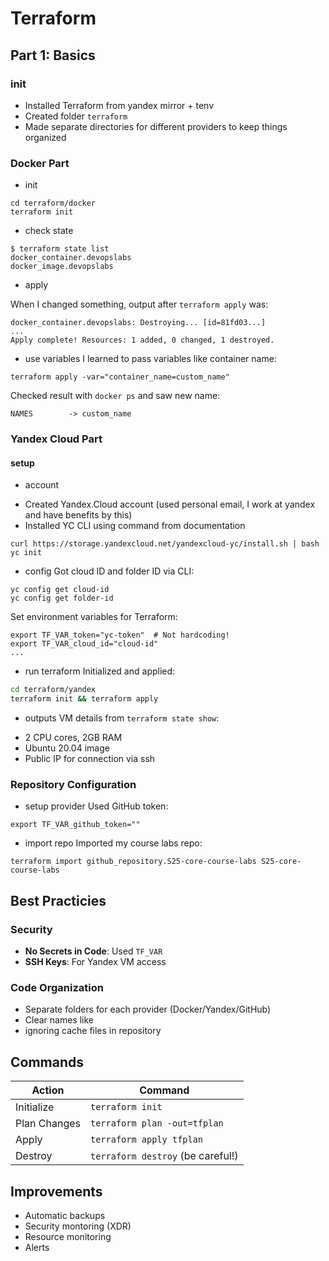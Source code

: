 # Terraform  

## Part 1: Basics  

### init
- Installed Terraform from yandex mirror + tenv
- Created folder `terraform`   
- Made separate directories for different providers to keep things organized  

### Docker Part  

* init

```  
cd terraform/docker  
terraform init  
```  

* check state
```  
$ terraform state list  
docker_container.devopslabs  
docker_image.devopslabs  
```  


* apply
  
When I changed something, output after `terraform apply` was:  
```  
docker_container.devopslabs: Destroying... [id=81fd03...]  
...  
Apply complete! Resources: 1 added, 0 changed, 1 destroyed.  
```  

* use variables 
I learned to pass variables like container name:  
```  
terraform apply -var="container_name=custom_name"  
```  
Checked result with `docker ps` and saw new name:  
```  
NAMES        -> custom_name  
```  

### Yandex Cloud Part  

#### setup
* account
- Created Yandex.Cloud account (used personal email, I work at yandex and have benefits by this)  
- Installed YC CLI using command from documentation 
```  
curl https://storage.yandexcloud.net/yandexcloud-yc/install.sh | bash  
yc init  
```  

* config 
Got cloud ID and folder ID via CLI:  
```  
yc config get cloud-id  
yc config get folder-id  
```  
Set environment variables for Terraform:  
```  
export TF_VAR_token="yc-token"  # Not hardcoding!  
export TF_VAR_cloud_id="cloud-id"  
...  
```  

* run terraform 
Initialized and applied:  
```bash  
cd terraform/yandex  
terraform init && terraform apply  
```  

* outputs 
VM details from `terraform state show`:  
- 2 CPU cores, 2GB RAM  
- Ubuntu 20.04 image  
- Public IP for connection via ssh


### Repository Configuration  

* setup provider 
Used GitHub token:  
```  
export TF_VAR_github_token=""  
```  

* import repo
Imported my course labs repo:  
```  
terraform import github_repository.S25-core-course-labs S25-core-course-labs  
```  

## Best Practicies 

### Security  
- **No Secrets in Code**: Used `TF_VAR` 
- **SSH Keys**: For Yandex VM access  

### Code Organization  
- Separate folders for each provider (Docker/Yandex/GitHub)
- Clear names like
- ignoring cache files in repository


## Commands

| Action | Command |  
|--------|---------|  
| Initialize | `terraform init` |  
| Plan Changes | `terraform plan -out=tfplan` |  
| Apply | `terraform apply tfplan` |  
| Destroy | `terraform destroy` (be careful!) |  

## Improvements 

* Automatic backups
* Security montoring (XDR)
* Resource monitoring
* Alerts

